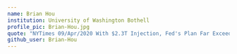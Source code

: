 ```yaml
---
name: Brian Hou
institution: University of Washington Bothell
profile_pic: Brian-Hou.jpg 
quote: "NYTimes 09/Apr/2020 With $2.3T Injection, Fed's Plan Far Exceeds 2008 Rescue."
github_user: Brian-Hou
---
```

